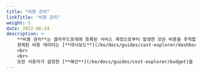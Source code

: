 ```yaml
---
title: "비용 관리"
linkTitle: "비용 관리"
weight: 5
date: 2022-06-24
description: >
    **비용 관리**는 클라우드포레에 등록된 서비스 계정으로부터 발생한 모든 비용을 추적합니다.
    정제된 비용 데이터는 [**대시보드**](/ko/docs/guides/cost-explorer/dashboard)나 [**비용 분석**](/ko/docs/guides/cost-explorer/cost-analysis)에서 확인할 수 있습니다.
    <br>
    <br>
    또한 사용자가 설정한 [**예산**](/ko/docs/guides/cost-explorer/budget)을 기준으로 기간별 사용량을 확인할 수 있으며, [**예산 알림**](/ko/docs/guides/cost-explorer/budget/#예산-사용-알림-설정)을 설정할 수도 있습니다.
---
```

